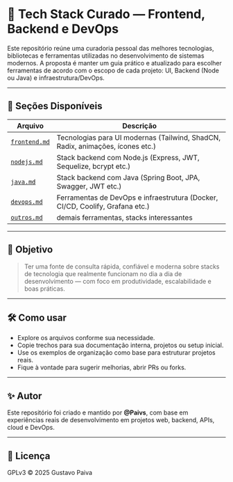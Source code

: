 # 🧠 Tech Stack Curado — Frontend, Backend e DevOps

Este repositório reúne uma curadoria pessoal das melhores tecnologias, bibliotecas e ferramentas utilizadas no desenvolvimento de sistemas modernos. A proposta é manter um guia prático e atualizado para escolher ferramentas de acordo com o escopo de cada projeto: UI, Backend (Node ou Java) e infraestrutura/DevOps.

---

## 📁 Seções Disponíveis

| Arquivo         | Descrição                                                                 |
|------------------|---------------------------------------------------------------------------|
| [`frontend.md`](./frontend.md) | Tecnologias para UI modernas (Tailwind, ShadCN, Radix, animações, ícones etc.) |
| [`nodejs.md`](./nodejs.md)     | Stack backend com Node.js (Express, JWT, Sequelize, bcrypt etc.)              |
| [`java.md`](./java.md)         | Stack backend com Java (Spring Boot, JPA, Swagger, JWT etc.)                  |
| [`devops.md`](./devops.md)     | Ferramentas de DevOps e infraestrutura (Docker, CI/CD, Coolify, Grafana etc.) |
| [`outros.md`](./outros.md)     | demais ferramentas, stacks interessantes                                      |

---

## 🧭 Objetivo

> Ter uma fonte de consulta rápida, confiável e moderna sobre stacks de tecnologia que realmente funcionam no dia a dia de desenvolvimento — com foco em produtividade, escalabilidade e boas práticas.

---

## 🛠️ Como usar

- Explore os arquivos conforme sua necessidade.
- Copie trechos para sua documentação interna, projetos ou setup inicial.
- Use os exemplos de organização como base para estruturar projetos reais.
- Fique à vontade para sugerir melhorias, abrir PRs ou forks.

---

## ✨ Autor

Este repositório foi criado e mantido por **@Paivs**, com base em experiências reais de desenvolvimento em projetos web, backend, APIs, cloud e DevOps.

---

## 📜 Licença

GPLv3 © 2025 Gustavo Paiva
